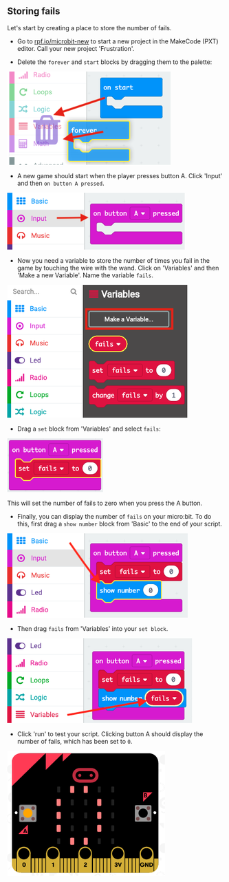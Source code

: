 ## Storing fails

Let's start by creating a place to store the number of fails.



+ Go to <a href="https://rpf.io/microbit-new" target="_blank">rpf.io/microbit-new</a> to start a new project in the MakeCode (PXT) editor. Call your new project 'Frustration'.

+ Delete the `forever` and `start` blocks by dragging them to the palette:

![screenshot](images/frustration-bin.png)

+ A new game should start when the player presses button A. Click 'Input' and then `on button A pressed`.

![screenshot](images/frustration-onPressA.png)

+ Now you need a variable to store the number of times you fail in the game by touching the wire with the wand. Click on 'Variables' and then 'Make a new Variable'. Name the variable `fails`.

![screenshot](images/frustration-variable.png)

+ Drag a `set` block from 'Variables' and select `fails`:

![screenshot](images/frustration-fails.png)

This will set the number of fails to zero when you press the A button. 

+ Finally, you can display the number of `fails` on your micro:bit. To do this, first drag a `show number` block from 'Basic' to the end of your script.

![screenshot](images/frustration-show.png)

+ Then drag `fails` from 'Variables' into your `set block`.

![screenshot](images/frustration-show-fails.png)
	
+ Click 'run' to test your script. Clicking button A should display the number of fails, which has been set to `0`.

![screenshot](images/frustration-fails-test.png)


